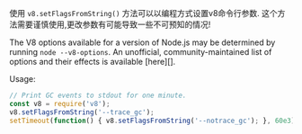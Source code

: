 <!-- YAML
added: v1.0.0
-->

使用 `v8.setFlagsFromString()` 方法可以以编程方式设置v8命令行参数. 这个方法需要谨慎使用,更改参数有可能导致一些不可预知的情况!

The V8 options available for a version of Node.js may be determined by running
`node --v8-options`.  An unofficial, community-maintained list of options
and their effects is available [here][].

Usage:

```js
// Print GC events to stdout for one minute.
const v8 = require('v8');
v8.setFlagsFromString('--trace_gc');
setTimeout(function() { v8.setFlagsFromString('--notrace_gc'); }, 60e3);
```

